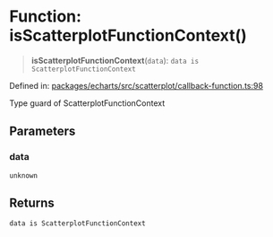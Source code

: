 # Function: isScatterplotFunctionContext()

> **isScatterplotFunctionContext**(`data`): `data is ScatterplotFunctionContext`

Defined in: [packages/echarts/src/scatterplot/callback-function.ts:98](https://github.com/GeoDaCenter/openassistant/blob/a9f2271d1019f6c25c10dd4b3bdb64fcf16999b2/packages/echarts/src/scatterplot/callback-function.ts#L98)

Type guard of ScatterplotFunctionContext

## Parameters

### data

`unknown`

## Returns

`data is ScatterplotFunctionContext`
